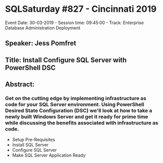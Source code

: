 # SQLSaturday #827 - Cincinnati 2019
Event Date: 30-03-2019 - Session time: 09:45:00 - Track: Enterprise Database Administration  Deployment
## Speaker: Jess Pomfret
## Title: Install  Configure SQL Server with PowerShell DSC
## Abstract:
### Get on the cutting edge by implementing infrastructure as code for your SQL Server environment. Using PowerShell Desired State Configuration (DSC) we'll look at how to take a newly built Windows Server and get it ready for prime time while discussing the benefits associated with infrastructure as code. 

- Setup Pre-Requisites
- Install SQL Server
- Configure SQL Server
- Make SQL Server Application Ready
